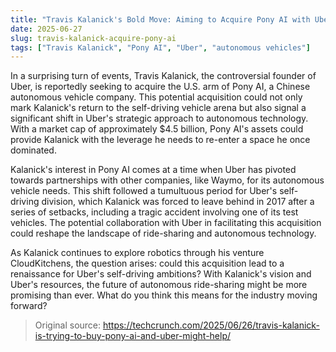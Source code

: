 ```yaml
---
title: "Travis Kalanick's Bold Move: Aiming to Acquire Pony AI with Uber's Support"
date: 2025-06-27
slug: travis-kalanick-acquire-pony-ai
tags: ["Travis Kalanick", "Pony AI", "Uber", "autonomous vehicles"]
---
```


In a surprising turn of events, Travis Kalanick, the controversial founder of Uber, is reportedly seeking to acquire the U.S. arm of Pony AI, a Chinese autonomous vehicle company. This potential acquisition could not only mark Kalanick's return to the self-driving vehicle arena but also signal a significant shift in Uber's strategic approach to autonomous technology. With a market cap of approximately $4.5 billion, Pony AI's assets could provide Kalanick with the leverage he needs to re-enter a space he once dominated.

Kalanick's interest in Pony AI comes at a time when Uber has pivoted towards partnerships with other companies, like Waymo, for its autonomous vehicle needs. This shift followed a tumultuous period for Uber's self-driving division, which Kalanick was forced to leave behind in 2017 after a series of setbacks, including a tragic accident involving one of its test vehicles. The potential collaboration with Uber in facilitating this acquisition could reshape the landscape of ride-sharing and autonomous technology.

As Kalanick continues to explore robotics through his venture CloudKitchens, the question arises: could this acquisition lead to a renaissance for Uber's self-driving ambitions? With Kalanick's vision and Uber's resources, the future of autonomous ride-sharing might be more promising than ever. What do you think this means for the industry moving forward?

> Original source: https://techcrunch.com/2025/06/26/travis-kalanick-is-trying-to-buy-pony-ai-and-uber-might-help/